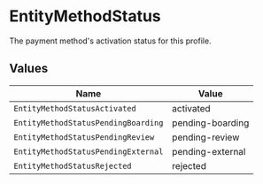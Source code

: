 # EntityMethodStatus

The payment method's activation status for this profile.


## Values

| Name                                | Value                               |
| ----------------------------------- | ----------------------------------- |
| `EntityMethodStatusActivated`       | activated                           |
| `EntityMethodStatusPendingBoarding` | pending-boarding                    |
| `EntityMethodStatusPendingReview`   | pending-review                      |
| `EntityMethodStatusPendingExternal` | pending-external                    |
| `EntityMethodStatusRejected`        | rejected                            |